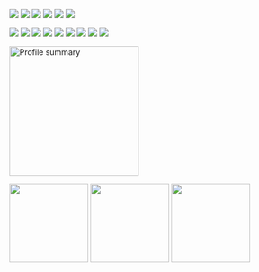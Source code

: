 <p align="left">
  <img src="https://img.shields.io/badge/linkedin-%230077B5.svg?logo=linkedin&logoColor=white" />
  <img src="https://img.shields.io/badge/apetsiuk-%231DA1F2.svg?logo=Twitter&logoColor=white" />
  <img src="https://img.shields.io/badge/ResearchGate-00CCBB?logo=ResearchGate&logoColor=white" />
  <img src="https://img.shields.io/badge/Reddit-FF4500?logo=reddit&logoColor=white" />
  <img src="https://img.shields.io/badge/aliakseipetsiuk5246-%23FF0000.svg?logo=YouTube&logoColor=white" />
  <img src="https://img.shields.io/badge/Medium-12100E?logo=medium&logoColor=white" />
</p>

<p align="left">
  <img src="https://img.shields.io/badge/python-3670A0?logo=python&logoColor=ffdd54" />
  <img src="https://img.shields.io/badge/PyTorch-%23EE4C2C.svg?logo=PyTorch&logoColor=white" />
  <img src="https://img.shields.io/badge/c++-%2300599C.svg?logo=c%2B%2B&logoColor=white" />
  <img src="https://img.shields.io/badge/opencv-%23white.svg?logo=opencv&logoColor=white" />
  <img src="https://img.shields.io/badge/ros-%230A0FF9.svg?logo=ros&logoColor=white" />
  <img src="https://img.shields.io/badge/Flutter-%2302569B.svg?logo=Flutter&logoColor=white" />
  <img src="https://img.shields.io/badge/blender-%23F5792A.svg?logo=blender&logoColor=white" />
  <img src="https://img.shields.io/badge/javascript-%23323330.svg?logo=javascript&logoColor=%23F7DF1E" />
  <img src="https://img.shields.io/badge/Linux-FCC624?logo=linux&logoColor=black" />
</p>


<!--
**apetsiuk/apetsiuk** is a ✨ _special_ ✨ repository because its `README.md` (this file) appears on your GitHub profile.

Here are some ideas to get you started:

- 🔭 I’m currently working on ...
- 🌱 I’m currently learning ...
- 👯 I’m looking to collaborate on ...
- 🤔 I’m looking for help with ...
- 💬 Ask me about ...
- 📫 How to reach me: ...
- 😄 Pronouns: ...
- ⚡ Fun fact: ...
-->

<p>
  <img height="230em" src="http://github-profile-summary-cards.vercel.app/api/cards/profile-details?username=apetsiuk&theme=github" alt="Profile summary" align="center"/>
</p>

<p>
  <img height="140em" src="https://github-readme-stats.vercel.app/api?username=apetsiuk&show_icons=true&rank_icon=percentile&theme=default&count_private=true" />
  <img height="140em" src="https://github-readme-stats.vercel.app/api/top-langs/?username=apetsiuk&layout=compact" />
  <img height="140em" src="http://github-profile-summary-cards.vercel.app/api/cards/repos-per-language?username=apetsiuk&theme=github" />
</p>


